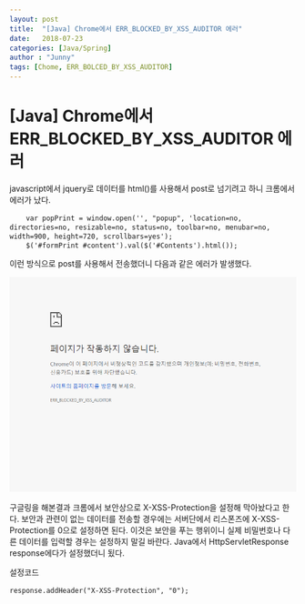 ```yaml
---
layout: post
title:  "[Java] Chrome에서 ERR_BLOCKED_BY_XSS_AUDITOR 에러"
date:   2018-07-23
categories: [Java/Spring]
author : "Junny"
tags: [Chome, ERR_BOLCED_BY_XSS_AUDITOR]
---
```

# [Java] Chrome에서 ERR_BLOCKED_BY_XSS_AUDITOR 에러

javascript에서 jquery로 데이터를 html()를 사용해서 post로 넘기려고 하니 크롬에서 에러가 났다.


~~~
	var popPrint = window.open('', "popup", 'location=no, directories=no, resizable=no, status=no, toolbar=no, menubar=no, width=900, height=720, scrollbars=yes');
	$('#formPrint #content').val($('#Contents').html());
~~~


이런 방식으로 post를 사용해서 전송했더니 다음과 같은 에러가 발생했다.


![ERR_BLOCKED_BY_XSS_AUDITOR 에러](/assets/image/java/chrome/ERR_BLOCKED_BY_XSS_AUDITOR.PNG)


구글링을 해본결과 크롬에서 보안상으로 X-XSS-Protection을 설정해 막아놨다고 한다.
보안과 관련이 없는 데이터를 전송할 경우에는 서버단에서 리스폰즈에 X-XSS-Protection를 0으로 설정하면 된다.
이것은 보안을 푸는 행위이니 실제 비밀번호나 다른 데이터를 입력할 경우는 설정하지 말길 바란다.
Java에서 HttpServletResponse response에다가 설정했더니 됬다.

설정코드
~~~
response.addHeader("X-XSS-Protection", "0");
~~~
